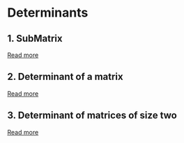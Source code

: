 # Determinants

## 1. SubMatrix

[Read more](./0001-submatrix.md)

## 2. Determinant of a matrix

[Read more](./0002-determinant-of-a-matrix.md)

## 3. Determinant of matrices of size two

[Read more](./0003-determinant-of-matrices-of-size-two.md)